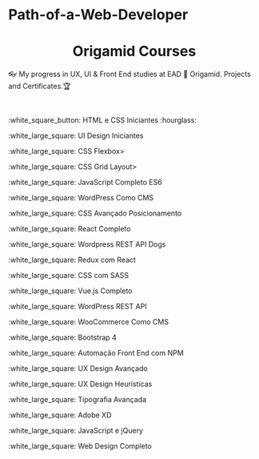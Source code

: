 # Path-of-a-Web-Developer

<h1 align="center">
  Origamid Courses
</h1>
<p>👓 My progress in UX, UI &amp; Front End studies at EAD 🐺 Origamid. Projects and Certificates.🏆</p>
<br>

<!-- Para adicionar o certificado no final de cada curso concluído <a target="_blank" href="https://www.origamid.com/certificate//"  title="Certificate">🏆</a>  e adicionar o white_check_mark para finalizado e o o white_square_button para cursos em andamento-->

<p>:white_square_button: HTML e CSS Iniciantes :hourglass:</p> <!-- <a target="_blank" href="https://www.origamid.com/certificate//"  title="Certificate">🏆</a> -->
<p>:white_large_square: UI Design Iniciantes</p>
<p>:white_large_square: CSS Flexbox></p>
<p>:white_large_square: CSS Grid Layout></p>
<p>:white_large_square: JavaScript Completo ES6</p>
<p>:white_large_square: WordPress Como CMS</p>
<p>:white_large_square: CSS Avançado Posicionamento</p>
<p>:white_large_square: React Completo</p>
<p>:white_large_square: Wordpress REST API Dogs</p>
<p>:white_large_square: Redux com React</p>
<p>:white_large_square: CSS com SASS</p>
<p>:white_large_square: Vue.js Completo</p>
<p>:white_large_square: WordPress REST API</p>
<p>:white_large_square: WooCommerce Como CMS</p>
<p>:white_large_square: Bootstrap 4</p>
<p>:white_large_square: Automação Front End com NPM</p>
<p>:white_large_square: UX Design Avançado</p>
<p>:white_large_square: UX Design Heurísticas</p>
<p>:white_large_square: Tipografia Avançada</p>
<p>:white_large_square: Adobe XD</p>
<p>:white_large_square: JavaScript e jQuery</p>
<p>:white_large_square: Web Design Completo</p>
